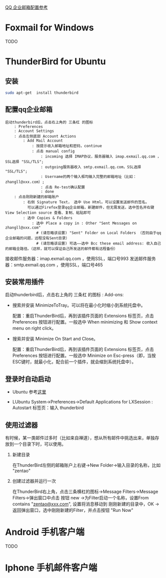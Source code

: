 [QQ 企业邮箱配置参考](http://service.exmail.qq.com/cgi-bin/help?subtype=1&&id=28&&no=1000564)

# Foxmail for Windows

TODO

# ThunderBird for Ubuntu

## 安装

```sh
sudo apt-get  install thunderbird
```

## 配置qq企业邮箱

```text
启动thunderbird后，点击右上角的 三条杠 的图标 
    : Preferences 
    : Account Settings 
    : 点击左侧底部 Account Actions 
        : Add Mail Account 
            : 按提示收入邮箱地址和密码，continue
            : 点击 manual config 
                : incoming 选择 IMAP协议，服务器输入 imap.exmail.qq.com ，SSL选择 "SSL/TLS"; 
                : outgoing服务器收入 smtp.exmail.qq.com，SSL选择 "SSL/TLS"; 
                : Username的两个输入框均输入完整的邮箱地址（比如：zhangll@xxx.com）;
                : 点击 Re-test确认配置
                : done
    : 点击刚刚新建的邮箱账户
        : 右侧 Signature Text， 选中 Use Html。可以设置发送邮件的签名。
          可以通过Firefox登录qq企业邮箱，新建邮件，但无需发送，选中签名并右键 View Selection source 查看、复制、粘贴即可
        : 选中 Copies & Folders 
            : 选中 Place a copy in : Other "Sent Messages on zhangll@xxx.com"
              # (请忽略该设置) "Sent" Folder on Local Folders （否则由于qq企业邮箱的问题，远程没有Sent目录）
              # (请忽略该设置) 可选——选中 Bcc these email address: 收入自己的邮箱全路径。（这样，就可以保证自己所发送的邮件都有远程备份）
```

接收邮件服务器：imap.exmail.qq.com ，使用SSL，端口号993
发送邮件服务器：smtp.exmail.qq.com ，使用SSL，端口号465


## 安装常用插件

启动thunderbird后，点击右上角的 三条杠 的图标 : Add-ons:
* 搜索并安装 MinimizeToTray。可以将在最小化时缩小到系统托盘中。

    配置：重启ThunderBird后，再到该插件页面的 Extensions 标签页，点击 Preferences 按钮进行配置。一般选中 When minimizing 和 Show context menu on right click。

* 搜索并安装 Minimize On Start and Close。

    配置：重启ThunderBird后，再到该插件页面的 Extensions 标签页，点击 Preferences 按钮进行配置。一般选中 Minimize on Esc-press（即，当按ESC键时，就最小化，配合前一个插件，就会缩到系统托盘中）。


## 登录时自动启动

* Ubuntu
参考[这里](http://askubuntu.com/questions/48321/how-do-i-start-applications-automatically-on-login)

* LUbuntu
System->Preferences->Default Applications for LXSession : Autostart 标签页：输入 thunderbird



## 使用过滤器

有时候，某一类邮件过多时（比如来自禅道），想从所有邮件中挑选出来，单独存放到一个目录下时，可以使用。

1. 新建目录
   
    在ThunderBird左侧的邮箱账户上右键->New Folder->输入目录的名称，比如 "zentao"

1. 创建过滤器并运行一次

    在ThunderBird右上角，点击三条横杠的图标->Message Filters->Message Filters->弹出窗口中点击 按钮 new
    ->为Filter启动一个名称，设置From contains "zentao@xxx.com", 设置将消息移动到 刚刚新建的目录中，OK
    ->返回弹出窗口，选中刚刚新建的Filter，并点击按钮 "Run Now"



# Android 手机客户端

TODO


# Iphone 手机邮件客户端